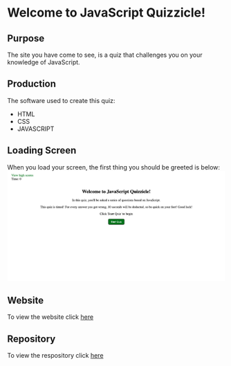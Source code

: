 # Welcome to JavaScript Quizzicle!

## Purpose
The site you have come to see, is a quiz that challenges you on your knowledge of JavaScript. 

## Production
The software used to create this quiz:
  - HTML
  - CSS
  - JAVASCRIPT

## Loading Screen
When you load your screen, the first thing you should be greeted is below: 
![JavaScript Quizzicle](./develop/assets/images/js-quiz.png)

## Website
To view the website click [here]("")

## Repository
To view the respository click [here]("")
